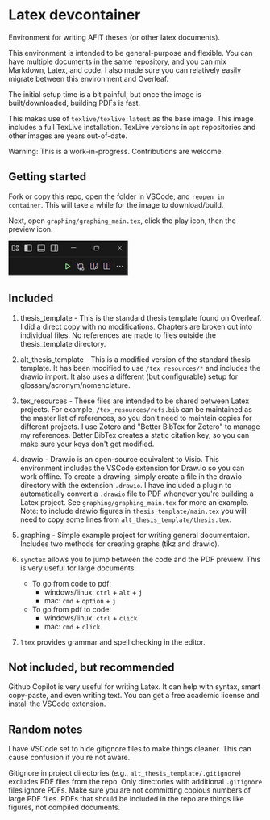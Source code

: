 

# Latex devcontainer

Environment for writing AFIT theses (or other latex documents).

This environment is intended to be general-purpose and flexible. You can have multiple documents in the same repository, and you can mix Markdown, Latex, and code. I also made sure you can relatively easily migrate between this environment and Overleaf.

The initial setup time is a bit painful, but once the image is built/downloaded, building PDFs is fast. 

This makes use of `texlive/texlive:latest` as the base image. This image includes a full TexLive installation. TexLive versions in `apt` repositories and other images are years out-of-date.

Warning: This is a work-in-progress. Contributions are welcome.


## Getting started

Fork or copy this repo, open the folder in VSCode, and `reopen in container`. This will take a while for the image to download/build.

Next, open `graphing/graphing_main.tex`, click the play icon, then the preview icon.

![Build Process](tex_resources/img/build.png)


## Included

1. thesis_template - This is the standard thesis template found on Overleaf. I did a direct copy with no modifications. Chapters are broken out into individual files. No references are made to files outside the thesis_template directory.

1. alt_thesis_template - This is a modified version of the standard thesis template. It has been modified to use `/tex_resources/*` and includes the drawio import. It also uses a different (but configurable) setup for glossary/acronym/nomenclature.
   
1. tex_resources - These files are intended to be shared between Latex projects. For example, `/tex_resources/refs.bib` can be maintained as the master list of references, so you don't need to maintain copies for different projects. I use Zotero and "Better BibTex for Zotero" to manage my references. Better BibTex creates a static citation key, so you can make sure your keys don't get modified.

1. drawio - Draw.io is an open-source equivalent to Visio. This environment includes the VSCode extension for Draw.io so you can work offline. To create a drawing, simply create a file in the drawio directory with the extension `.drawio`. I have included a plugin to automatically convert a `.drawio` file to PDF whenever you're building a Latex project. See `graphing/graphing_main.tex` for more an example. 
  Note: to include drawio figures in `thesis_template/main.tex` you will need to copy some lines from `alt_thesis_template/thesis.tex`.

1. graphing - Simple example project for writing general documentaion. Includes two methods for creating graphs (tikz and drawio).

1. `synctex` allows you to jump between the code and the PDF preview. This is very useful for large documents:
    - To go from code to pdf:
      - windows/linux: `ctrl` + `alt` + `j`
      - mac: `cmd` + `option` + `j`
    - To go from pdf to code:
      - windows/linux: `ctrl` + `click`
      - mac: `cmd` + `click`

2. `ltex` provides grammar and spell checking in the editor.


## Not included, but recommended

Github Copilot is very useful for writing Latex. It can help with syntax, smart copy-paste, and even writing text. You can get a free academic license and install the VSCode extension.


## Random notes

I have VSCode set to hide gitignore files to make things cleaner. This can cause confusion if you're not aware.

Gitignore in project directories (e.g., `alt_thesis_template/.gitignore`) excludes PDF files from the repo. Only directories with additional `.gitignore` files ignore PDFs. Make sure you are not committing copious numbers of large PDF files. PDFs that should be included in the repo are things like figures, not compiled documents.
